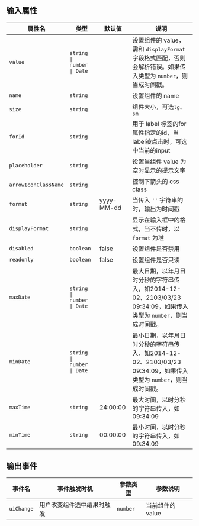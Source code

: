 <h2 uiAnchor id="输入属性">输入属性</h2>

| 属性名          | 类型      | 默认值  | 说明               |
| --                    | --        | --                | --                        |
| `value`               | `string \| number \| Date`|  |设置组件的 value，需和 `displayFormat` 字段格式匹配，否则会解析错误。如果传入类型为 `number`，则当成时间戳。                 |
| `name`                | `string`  |               |设置组件的 name                |   
| `size`                | `string`  |               |组件大小，可选`lg`、`sm` |
| `forId`               | `string`  |               |用于 label 标签的for属性指定的id，当label被点击时，可选中当前的input  |
| `placeholder`         | `string`  |               |设置当组件 value 为空时显示的提示文字                 |
| `arrowIconClassName`  | `string`  |               |控制下箭头的 css class |
| `format`              | `string`  | yyyy-MM-dd    |当传入 `''` 字符串的时，输出为时间戳 |
| `displayFormat`       | `string`  |               |显示在输入框中的格式，当不传时，以 `format` 为准 |
| `disabled`            | `boolean` | false         |设置组件是否禁用                  |
| `readonly`            | `boolean` | false         |设置组件是否只读                  |
| `maxDate`             | `string \| number \| Date`  |               |最大日期，以年月日 时分秒的字符串传入，如2014-12-02、2103/03/23 09:34:09，如果传入类型为 `number`，则当成时间戳。 |
| `minDate`             | `string \| number \| Date`  |               |最小日期，以年月日 时分秒的字符串传入，如2014-12-02、2103/03/23 09:34:09，如果传入类型为 `number`，则当成时间戳。 |
| `maxTime`             | `string`  | 24:00:00      |最大时间，以时分秒的字符串传入，如09:34:09 |
| `minTime`             | `string`  | 00:00:00      |最小时间，以时分秒的字符串传入，如09:34:09 |

<h2 uiAnchor id="输出事件">输出事件</h2>

| 事件名         | 事件触发时机 | 参数类型              | 参数说明    |
| --             | --          | --                   | --          |
| `uiChange`     | 用户改变组件选中结果时触发 | `number`  | 当前组件的 value |
